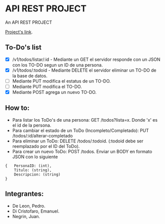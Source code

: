 # API REST PROJECT

An API REST PROJECT

[Project's link](https://github.com/BicycleIzation/Proyecto-de-Ingenieria).

## To-Do's list

- [x] /v1/todos/listar/:id - Mediante un GET el servidor responde con un JSON con los TO-DO segun un ID de una persona.
- [x] /v1/todos/:todoid - Mediante DELETE el servidor eliminar un TO-DO de la base de datos.
- [ ] Mediante PUT modifica el estatus de un TO-DO.
- [ ] Mediante PUT modifica el TO-DO.
- [x] Mediante POST agrega un nuevo TO-DO.

## How to:

- Para listar los ToDo's de una persona: GET /todos?lista=x. Donde 'x' es el id de la persona.
- Para cambiar el estado de un ToDo (Incompleto/Completado): PUT /todos/:id/alterar-completado
- Para eliminar un ToDo: DELETE /todos/:todoid. (:todoid debe ser reemplazado por el ID del ToDo).
- Para crear un nuevo ToDo: POST /todos. Enviar un BODY en formato JSON con lo siguiente
```
{	PersonaID: (int),
	Titulo: (string),
	Descripcion: (string)
}
```


## Integrantes:

* De Leon, Pedro.
* Di Cristofaro, Emanuel.
* Negrin, Juan.
